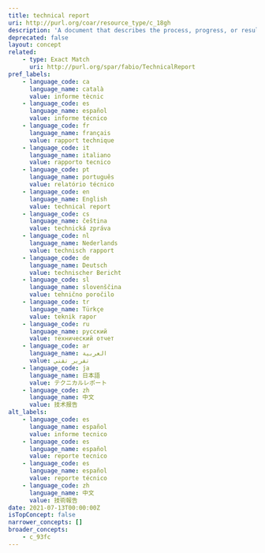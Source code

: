 ```yaml
---
title: technical report
uri: http://purl.org/coar/resource_type/c_18gh
description: 'A document that describes the process, progress, or results of technical or scientific research or the state of a technical or scientific research problem. It might also include recommendations and conclusions of the research. [Source: http://guides.library.cornell.edu/ecommons/types]'
deprecated: false
layout: concept
related:
    - type: Exact Match
      uri: http://purl.org/spar/fabio/TechnicalReport
pref_labels:
    - language_code: ca
      language_name: català
      value: informe tècnic
    - language_code: es
      language_name: español
      value: informe técnico
    - language_code: fr
      language_name: français
      value: rapport technique
    - language_code: it
      language_name: italiano
      value: rapporto tecnico
    - language_code: pt
      language_name: português
      value: relatório técnico
    - language_code: en
      language_name: English
      value: technical report
    - language_code: cs
      language_name: čeština
      value: technická zpráva
    - language_code: nl
      language_name: Nederlands
      value: technisch rapport
    - language_code: de
      language_name: Deutsch
      value: technischer Bericht
    - language_code: sl
      language_name: slovenščina
      value: tehnično poročilo
    - language_code: tr
      language_name: Türkçe
      value: teknik rapor
    - language_code: ru
      language_name: русский
      value: технический отчет
    - language_code: ar
      language_name: العربية
      value: تقرير تقني
    - language_code: ja
      language_name: 日本語
      value: テクニカルレポート
    - language_code: zh
      language_name: 中文
      value: 技术报告
alt_labels:
    - language_code: es
      language_name: español
      value: informe tecnico
    - language_code: es
      language_name: español
      value: reporte tecnico
    - language_code: es
      language_name: español
      value: reporte técnico
    - language_code: zh
      language_name: 中文
      value: 技術報告
date: 2021-07-13T00:00:00Z
isTopConcept: false
narrower_concepts: []
broader_concepts:
    - c_93fc
---
```


